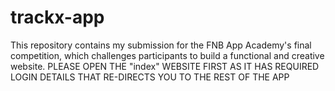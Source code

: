 # trackx-app
This repository contains my submission for the FNB App Academy's final competition, which challenges participants to build a functional and creative website.
PLEASE OPEN THE "index" WEBSITE FIRST AS IT HAS REQUIRED LOGIN DETAILS THAT RE-DIRECTS YOU TO THE REST OF THE APP 
